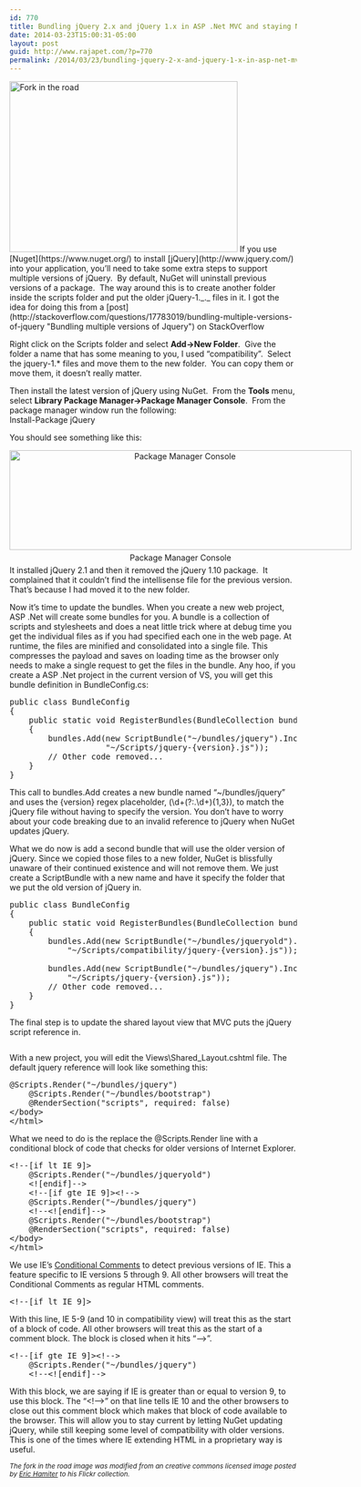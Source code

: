 ```yaml
---
id: 770
title: Bundling jQuery 2.x and jQuery 1.x in ASP .Net MVC and staying NuGet fresh
date: 2014-03-23T15:00:31-05:00
layout: post
guid: http://www.rajapet.com/?p=770
permalink: /2014/03/23/bundling-jquery-2-x-and-jquery-1-x-in-asp-net-mvc-and-staying-nuget-fresh/
---
```

<img loading="lazy" class="aligncenter" alt="Fork in the road" src="https://i1.wp.com/www.rajapet.net/photos/i-bvJLJpj/0/L/i-bvJLJpj-L.jpg?resize=400%2C300" width="400" height="300"  />  
If you use [Nuget](https://www.nuget.org/) to install [jQuery](http://www.jquery.com/) into your application, you&#8217;ll need to take some extra steps to support multiple versions of jQuery.  By default, NuGet will uninstall previous versions of a package.  The way around this is to create another folder inside the scripts folder and put the older jQuery-1._._ files in it. I got the idea for doing this from a [post](http://stackoverflow.com/questions/17783019/bundling-multiple-versions-of-jquery "Bundling multiple versions of Jquery") on StackOverflow

Right click on the Scripts folder and select **Add->New Folder**.  Give the folder a name that has some meaning to you, I used &#8220;compatibility&#8221;.  Select the jquery-1.* files and move them to the new folder.  You can copy them or move them, it doesn&#8217;t really matter.

Then install the latest version of jQuery using NuGet.  From the **Tools** menu, select **Library Package Manager->Package Manager Console**.  From the package manager window run the following:  
Install-Package jQuery

You should see something like this:

<div class="imgwrapper" style="width: 600px; text-align: center; float: left; margin: 0px 5px 5px 0px;">
  <a href="https://i1.wp.com/www.rajapet.net/photos/i-F99phJw/0/L/i-F99phJw-L.png"><img loading="lazy" alt="Package Manager Console" src="https://i1.wp.com/www.rajapet.net/photos/i-F99phJw/0/M/i-F99phJw-M.png?resize=600%2C175" width="600" height="175"  /></a>
</div>

<div class="imgwrapper" style="width: 600px; text-align: center; float: left; margin: 0px 5px 5px 0px;">
  Package Manager Console
</div>

It installed jQuery 2.1 and then it removed the jQuery 1.10 package.  It complained that it couldn&#8217;t find the intellisense file for the previous version. That&#8217;s because I had moved it to the new folder.

Now it&#8217;s time to update the bundles. When you create a new web project, ASP .Net will create some bundles for you. A bundle is a collection of scripts and stylesheets and does a neat little trick where at debug time you get the individual files as if you had specified each one in the web page. At runtime, the files are minified and consolidated into a single file. This compresses the payload and saves on loading time as the browser only needs to make a single request to get the files in the bundle. Any hoo, if you create a ASP .Net project in the current version of VS, you will get this bundle definition in BundleConfig.cs:

<pre class="brush: csharp">public class BundleConfig
{
    public static void RegisterBundles(BundleCollection bundles)
    {
        bundles.Add(new ScriptBundle("~/bundles/jquery").Include(
                    "~/Scripts/jquery-{version}.js"));
        // Other code removed...
    }
}</pre>

This call to bundles.Add creates a new bundle named &#8220;~/bundles/jquery&#8221; and uses the {version} regex placeholder, (\d+(?:.\d+){1,3}), to match the jQuery file without having to specify the version. You don&#8217;t have to worry about your code breaking due to an invalid reference to jQuery when NuGet updates jQuery.

What we do now is add a second bundle that will use the older version of jQuery. Since we copied those files to a new folder, NuGet is blissfully unaware of their continued existence and will not remove them. We just create a ScriptBundle with a new name and have it specify the folder that we put the old version of jQuery in.

<pre class="brush: csharp; highlight: [5, 6]">public class BundleConfig
{
    public static void RegisterBundles(BundleCollection bundles)
    {
        bundles.Add(new ScriptBundle("~/bundles/jqueryold").Include(
            "~/Scripts/compatibility/jquery-{version}.js"));

        bundles.Add(new ScriptBundle("~/bundles/jquery").Include(
            "~/Scripts/jquery-{version}.js"));
        // Other code removed...
    }
}</pre>

The final step is to update the shared layout view that MVC puts the jQuery script reference in.

<img src="https://i0.wp.com/www.rajapet.net/photos/i-hbKpGgN/0/M/i-hbKpGgN-M.png?w=680" title="" alt=""  /> 

With a new project, you will edit the Views\Shared&#95;Layout.cshtml file. The default jquery reference will look like something this:

<pre class="brush: html; highlight: [1]">@Scripts.Render("~/bundles/jquery")
    @Scripts.Render("~/bundles/bootstrap")
    @RenderSection("scripts", required: false)
&lt;/body&gt;
&lt;/html&gt;</pre>

What we need to do is the replace the @Scripts.Render line with a conditional block of code that checks for older versions of Internet Explorer.

<pre class="brush: html;">&lt;!--[if lt IE 9]&gt;
    @Scripts.Render("~/bundles/jqueryold")
    &lt;![endif]--&gt;
    &lt;!--[if gte IE 9]&gt;&lt;!--&gt;
    @Scripts.Render("~/bundles/jquery")
    &lt;!--&lt;![endif]--&gt;
    @Scripts.Render("~/bundles/bootstrap")
    @RenderSection("scripts", required: false)
&lt;/body&gt;
&lt;/html&gt;</pre>

We use IE&#8217;s [Conditional Comments](http://msdn.microsoft.com/en-us/library/ms537512(v=vs.85).aspx "About conditional comments") to detect previous versions of IE. This a feature specific to IE versions 5 through 9. All other browsers will treat the Conditional Comments as regular HTML comments.

<pre class="brush: html;">&lt;!--[if lt IE 9]&gt;</pre>

With this line, IE 5-9 (and 10 in compatibility view) will treat this as the start of a block of code. All other browsers will treat this as the start of a comment block. The block is closed when it hits &#8220;&#8211;>&#8221;.

<pre class="brush: html;">&lt;!--[if gte IE 9]&gt;&lt;!--&gt;
    @Scripts.Render("~/bundles/jquery")
    &lt;!--&lt;![endif]--&gt;
</pre>

With this block, we are saying if IE is greater than or equal to version 9, to use this block. The &#8220;<!&#8211;>&#8221; on that line tells IE 10 and the other browsers to close out this comment block which makes that block of code available to the browser. This will allow you to stay current by letting NuGet updating jQuery, while still keeping some level of compatibility with older versions. This is one of the times where IE extending HTML in a proprietary way is useful.

<small><em>The fork in the road image was modified from an creative commons licensed image posted by <a href="http://www.flickr.com/photos/ehamiter/4607728796/">Eric Hamiter</a> to his Flickr collection.</em></small>